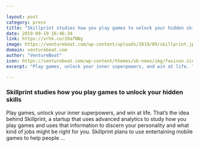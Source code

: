 ```yaml
---

layout: post
category: press
title: "Skillprint studies how you play games to unlock your hidden skills"
date: 2019-09-19 16:46:34
link: https://vrhk.co/2OafNNy
image: https://venturebeat.com/wp-content/uploads/2019/09/skillprint.jpg?w=1200&strip=all
domain: venturebeat.com
author: "VentureBeat"
icon: https://venturebeat.com/wp-content/themes/vb-news/img/favicon.ico
excerpt: "Play games, unlock your inner superpowers, and win at life. That’s the idea behind Skillprint, a startup that uses advanced analytics to study how you play games and uses that information to discern your personality and what kind of jobs might be right for you. Skillprint plans to use entertaining mobile games to help people …"

---
```


### Skillprint studies how you play games to unlock your hidden skills

Play games, unlock your inner superpowers, and win at life. That’s the idea behind Skillprint, a startup that uses advanced analytics to study how you play games and uses that information to discern your personality and what kind of jobs might be right for you. Skillprint plans to use entertaining mobile games to help people …
